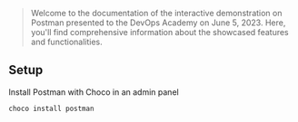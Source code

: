 > Welcome to the documentation of the interactive demonstration on Postman presented to the DevOps Academy on June 5, 2023. Here, you'll find comprehensive information about the showcased features and functionalities. 

## Setup

Install Postman with Choco in an admin panel
```bash
choco install postman
```
